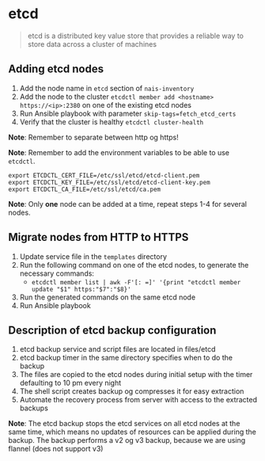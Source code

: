 etcd
====

> etcd is a distributed key value store that provides a reliable way to store data across a cluster of machines


## Adding etcd nodes

1. Add the node name in `etcd` section of `nais-inventory`
2. Add the node to the cluster `etcdctl member add <hostname> https://<ip>:2380` on one of the existing etcd nodes
3. Run Ansible playbook with parameter `skip-tags=fetch_etcd_certs`
4. Verify that the cluster is healthy `etcdctl cluster-health`

**Note**: Remember to separate between http og https!

**Note**: Remember to add the environment variables to be able to use `etcdctl`.

```
export ETCDCTL_CERT_FILE=/etc/ssl/etcd/etcd-client.pem
export ETCDCTL_KEY_FILE=/etc/ssl/etcd/etcd-client-key.pem
export ETCDCTL_CA_FILE=/etc/ssl/etcd/ca.pem
```

**Note**: Only **one** node can be added at a time, repeat steps 1-4 for several nodes.


## Migrate nodes from HTTP to HTTPS

1. Update service file in the `templates` directory
2. Run the following command on one of the etcd nodes, to generate the necessary commands:
   * `etcdctl member list | awk -F'[: =]' '{print "etcdctl member update "$1" https:"$7":"$8}'`
3. Run the generated commands on the same etcd node
4. Run Ansible playbook


## Description of etcd backup configuration

1. etcd backup service and script files are located in files/etcd
2. etcd backup timer in the same directory specifies when to do the backup
3. The files are copied to the etcd nodes during initial setup with the timer defaulting to 10 pm every night
4. The shell script creates backup og compresses it for easy extraction
5. Automate the recovery process from server with access to the extracted backups

**Note**: The etcd backup stops the etcd services on all etcd nodes at the same time, which means no updates of resources can be applied during the backup.
          The backup performs a v2 og v3 backup, because we are using flannel (does not support v3)
